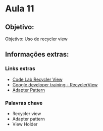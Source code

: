 # Aula 11

## Objetivo:
Objetivo: Uso de recycler view

## Informações extras:

### Links extras
- [Code Lab Recycler View](https://codelabs.developers.google.com/codelabs/android-training-create-recycler-view/index.html?index=..%2F..%2Fandroid-training#5)
- [Google developer training - RecyclerView](https://google-developer-training.github.io/android-developer-fundamentals-course-concepts-v2/unit-2-user-experience/lesson-4-user-interaction/4-5-c-recyclerview/4-5-c-recyclerview.html)
- [Adapter Pattern](https://refactoring.guru/design-patterns/adapter)

### Palavras chave
- Recycler view
- Adapter pattern
- View Holder


